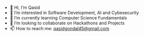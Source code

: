 - 👋 Hi, I’m Qasid
- 👀 I’m interested in Software Development, AI and Cybesecurity
- 🌱 I’m currently learning Computer Science Fundamentals
- 💞️ I’m looking to collaborate on Hackathons and Projects
- 📫 How to reach me: qasidgondal45@gmail.com

